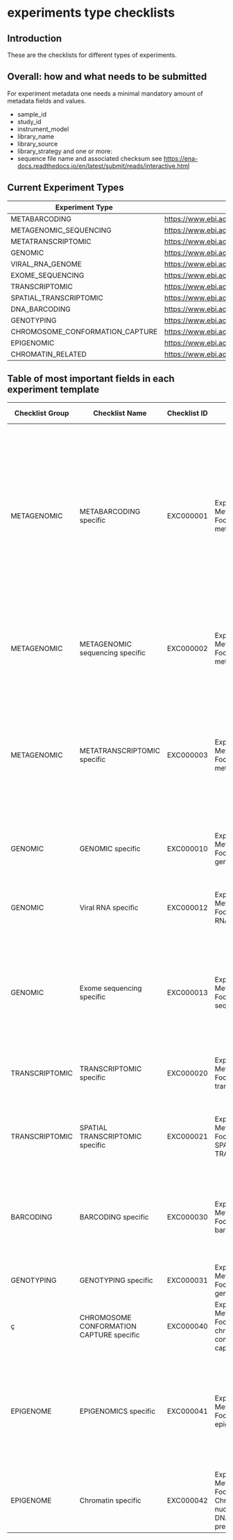 # experiments type checklists
## Introduction
These are the checklists for different types of experiments.
## Overall: how and what needs to be submitted
For experiment metadata one needs a minimal mandatory amount of metadata fields and values.
* sample_id
* study_id
* instrument_model
* library_name
* library_source
* library_strategy
and one or more:
* sequence file name and associated checksum
see https://ena-docs.readthedocs.io/en/latest/submit/reads/interactive.html

## Current Experiment Types

| Experiment Type | Current example | Comment |
| --- | --- | --- |
| METABARCODING | https://www.ebi.ac.uk/ena/browser/view/SRX11512992 | |
| METAGENOMIC_SEQUENCING | https://www.ebi.ac.uk/ena/browser/view/SRX7572557 | |
| METATRANSCRIPTOMIC | https://www.ebi.ac.uk/ena/browser/view/DRX030329 | |
| GENOMIC | https://www.ebi.ac.uk/ena/browser/view/SRX659582 | |
| VIRAL_RNA_GENOME | https://www.ebi.ac.uk/ena/browser/view/ERX5705315 | |
| EXOME_SEQUENCING | https://www.ebi.ac.uk/ena/browser/view/SRX6455994 | |
| TRANSCRIPTOMIC | https://www.ebi.ac.uk/ena/browser/view/SRX2885726 | |
| SPATIAL_TRANSCRIPTOMIC | https://www.ebi.ac.uk/ena/browser/view/ERX9207228 | |
| DNA_BARCODING | https://www.ebi.ac.uk/ena/browser/view/SRX10353112 | |
| GENOTYPING | https://www.ebi.ac.uk/ena/browser/view/SRX8470509 | |
| CHROMOSOME_CONFORMATION_CAPTURE | https://www.ebi.ac.uk/ena/browser/view/SRX19055521 | |
| EPIGENOMIC | https://www.ebi.ac.uk/ena/browser/view/SRX2376117 | |
| CHROMATIN_RELATED | https://www.ebi.ac.uk/ena/browser/view/SRX6420619 | |

## Table of most important fields in each experiment template
| Checklist Group | Checklist Name | Checklist ID | Checklist Description | Checklist Version | Experiment Type Name | Experiment Type Definition | Experiment Design | Library Strategy | Library Source | Library_Selection |
| --- | --- | --- | --- | --- | --- | --- | --- |--- | --- | -- |
| METAGENOMIC | METABARCODING specific | EXC000001 | Experiment Metadata Checklist Focused on metabarcoding | v1 | METABARCODING | Metabarcoding is the barcoding of DNA/RNA (or eDNA/eRNA) in a manner that allows for the simultaneous identification of many taxa within the same sample. The main difference between barcoding and metabarcoding is that metabarcoding does not focus on one specific organism, but instead aims to determine species composition within a sample.[WIKIPEDIA] | mixed marker barcoding | AMPLICON | METAGENOMIC | PCR | 
| METAGENOMIC | METAGENOMIC sequencing specific | EXC000002 | Experiment Metadata Checklist Focused on metagenomics | v1 | METAGENOMIC_SEQUENCING | Approach which samples, in parallel, all genes in all organisms present in a given sample, e.g. to provide insight into biodiversity and function. |  | AMPLICON | METAGENOMIC |  | 
| METAGENOMIC | METATRANSCRIPTOMIC specific | EXC000003 | Experiment Metadata Checklist Focused on metatranscriptomics | v1 | METATRANSCRIPTOMIC | The study of microbe gene expression within natural environments (i.e. the metatranscriptome). Metatranscriptomics methods can be used for whole gene expression profiling of complex microbial communities.[EDAM] |  |  | METATRANSCRIPTOMIC | PCR | 
| GENOMIC | GENOMIC specific | EXC000010 | Experiment Metadata Checklist Focused on genomics | v1 | GENOMIC | Sequencing of DNA located in the genome and able to be transmitted to the offspring.[adapted from SO] |  |  | GENOMIC |  | 
| GENOMIC | Viral RNA specific | EXC000012 | Experiment Metadata Checklist Focused on Viral RNA | v1 | VIRAL_RNA_GENOME | Adapted from a virus whose genome consists of RNA. Can be single or double-stranded RNA.[NCIT and SO adapted] |  | WGS | VIRAL_RNA |  | 
| GENOMIC | Exome sequencing specific | EXC000013 | Experiment Metadata Checklist Focused on exome sequencing | v1 | EXOME_SEQUENCING | Laboratory technique to sequence all the protein-coding regions in a genome, i.e., the exome. Exome sequencing is considered a cheap alternative to whole genome sequencing. |  |  | GENOMIC |  | 
| TRANSCRIPTOMIC | TRANSCRIPTOMIC specific | EXC000020 | Experiment Metadata Checklist Focused on transcriptomics | v1 | TRANSCRIPTOMIC | The analysis of transcriptomes, or a set of all the RNA molecules in a specific cell, tissue etc. |  |  | TRANSCRIPTOMIC |  | 
| TRANSCRIPTOMIC | SPATIAL TRANSCRIPTOMIC specific | EXC000021 | Experiment Metadata Checklist Focused on SPATIAL TRANSCRIPTOMIC | v1 | SPATIAL_TRANSCRIPTOMIC | assay that allows visualization and quantitative analysis of the transcriptome with spatial resolution in individual tissue sections |  |  | TRANSCRIPTOMIC |  | 
| BARCODING | BARCODING specific | EXC000030 | Experiment Metadata Checklist Focused on barcoding | v1 | DNA_BARCODING | Analyse DNA sequences in order to identify a DNA 'barcode'; marker genes or any short fragment(s) of DNA that are useful to diagnose the taxa of biological organisms. | single target locus and single species barcoding | AMPLICON | GENOMIC | PCR | 
| GENOTYPING | GENOTYPING specific | EXC000031 | Experiment Metadata Checklist Focused on genotyping | v1 | GENOTYPING | An assay in which variation in a part of or the whole genome is analysed |  |  | GENOMIC |  | 
| ç | CHROMOSOME CONFORMATION CAPTURE specific | EXC000040 | Experiment Metadata Checklist Focused on chromosome conformation capture | v1 | CHROMOSOME_CONFORMATION_CAPTURE |  |  |  | GENOMIC |  | 
| EPIGENOME | EPIGENOMICS specific | EXC000041 | Experiment Metadata Checklist Focused on epigenomics | v1 | EPIGENOMIC | The study of the epigenetic modifications of a whole cell, tissue, organism etc. Epigenetics concerns the heritable changes in gene expression owing to mechanisms other than DNA sequence variation. |  |  | GENOMIC |  | 
| EPIGENOME | Chromatin specific | EXC000042 | Experiment Metadata Checklist Focused on Chromatin, nucleosome and DNA binding site prediction | v1 | CHROMATIN_RELATED |  |  |  | GENOMIC |  | 
